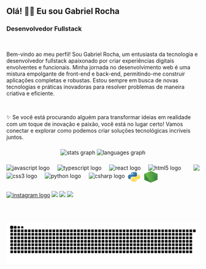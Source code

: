<h2 align="left">Olá! 👋🏽 Eu sou Gabriel Rocha</h2>
<h3 align="left">Desenvolvedor Fullstack</h3>
<br>
<p>Bem-vindo ao meu perfil! Sou Gabriel Rocha, um entusiasta da tecnologia e desenvolvedor fullstack apaixonado por criar experiências digitais envolventes e funcionais. Minha jornada no desenvolvimento web é uma mistura empolgante de front-end e back-end, permitindo-me construir aplicações completas e robustas. Estou sempre em busca de novas tecnologias e práticas inovadoras para resolver problemas de maneira criativa e eficiente.
</p>
<br>
<p>✨ Se você está procurando alguém para transformar ideias em realidade com um toque de inovação e paixão, você está no lugar certo! Vamos conectar e explorar como podemos criar soluções tecnológicas incríveis juntos.
</p>

###

<div align="center">
  <img src="https://github-readme-stats.vercel.app/api?username=gabriel-rocha-pimentel&hide_title=false&hide_rank=false&show_icons=true&include_all_commits=true&count_private=true&disable_animations=false&theme=dracula&locale=en&hide_border=false" height="150" alt="stats graph"  />
  <img src="https://github-readme-stats.vercel.app/api/top-langs?username=gabriel-rocha-pimentel&locale=en&hide_title=false&layout=compact&card_width=320&langs_count=5&theme=dracula&hide_border=false" height="150" alt="languages graph"  />
</div>

###

<img align="right" height="150" src="https://i.pinimg.com/originals/2f/56/90/2f5690ee185f5345025b1a5b0bf2c8aa.gif"  />

###

<div align="left">
  <img src="https://cdn.jsdelivr.net/gh/devicons/devicon/icons/javascript/javascript-original.svg" height="30" alt="javascript logo"  />
  <img width="12" />
  <img src="https://cdn.jsdelivr.net/gh/devicons/devicon/icons/typescript/typescript-original.svg" height="30" alt="typescript logo"  />
  <img width="12" />
  <img src="https://cdn.jsdelivr.net/gh/devicons/devicon/icons/react/react-original.svg" height="30" alt="react logo"  />
  <img width="12" />
  <img src="https://cdn.jsdelivr.net/gh/devicons/devicon/icons/html5/html5-original.svg" height="30" alt="html5 logo"  />
  <img width="12" />
  <img src="https://cdn.jsdelivr.net/gh/devicons/devicon/icons/css3/css3-original.svg" height="30" alt="css3 logo"  />
  <img width="12" />
  <img src="https://cdn.jsdelivr.net/gh/devicons/devicon/icons/python/python-original.svg" height="30" alt="python logo"  />
  <img width="12" />
  <img src="https://cdn.jsdelivr.net/gh/devicons/devicon/icons/csharp/csharp-original.svg" height="30" alt="csharp logo"  />
  <img align="center" alt="Python" height="30" width="40" src="https://raw.githubusercontent.com/devicons/devicon/master/icons/python/python-original.svg" />
  <img align="center" alt="Node.js" height="30" width="40" src="https://raw.githubusercontent.com/devicons/devicon/master/icons/nodejs/nodejs-original.svg" />
</div>

###

<div align="left">
  <a href="https://www.instagram.com/gabriel_rocha.p/" target="_blank"><img src="https://img.shields.io/static/v1?message=Instagram&logo=instagram&label=&color=E4405F&logoColor=white&labelColor=&style=for-the-badge" height="35" alt="instagram logo"  /></a>
  <a href="https://django-app-zka8.onrender.com/" target="_blank"><img src="https://img.shields.io/badge/Portfolio-FF5722?style=for-the-badge&logo=todoist&logoColor=white" target="_blank"></a>
  <a href="mailto:gabrielrochapimentel.dev@gmail.com"><img src="https://img.shields.io/badge/-Gmail-%23333?style=for-the-badge&logo=gmail&logoColor=white" target="_blank"></a>
  <a href="https://www.linkedin.com/in/gabrielrochapimentel/" target="_blank"><img src="https://img.shields.io/badge/-LinkedIn-%230077B5?style=for-the-badge&logo=linkedin&logoColor=white" target="_blank"></a>

</div>

###

<br clear="both">

<img src="https://raw.githubusercontent.com/gabriel-rocha-pimentel/gabriel-rocha-pimentel/output/snake.svg" alt="Snake animation" />

###
